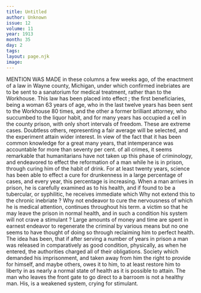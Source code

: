 ```yaml
---
title: Untitled
author: Unknown
issue: 12
volume: 11
year: 1913
month: 35
day: 2
tags:
layout: page.njk
image:
---
```

MENTION WAS MADE in these columns a few weeks ago, of the enactment of a law in Wayne county, Michigan, under which confirmed inebriates are to be sent to a sanatorium for medical treatment, rather than to the Workhouse.    This law has been placed into effect ; the first beneficiaries, being a woman 63 years of age, who in the last twelve years has been sent to the Workhouse 80 times, and the other a former brilliant attorney, who succumbed to the liquor habit, and for many years has occupied a cell in the county prison, with only short intervals of freedom.    These are extreme cases. Doubtless others, representing a fair average will be selected, and the experiment attain wider interest.    In view of the fact that it has been common knowledge for a great many years, that intemperance was accountable for more than seventy per cent. of all crimes, it seems remarkable that humanitarians have not taken up this phase of criminology, and endeavored to effect the reformation of a man while he is in prison, through curing him of the habit of drink.    For at least twenty years, science has been able to effect a cure for drunkenness in a large percentage of cases, and every year, this percentage is increasing. When a man arrives in prison, he is carefully examined as to his health, and if found to be a tubercular, or syphilitic, he receives immediate which Why not extend this to the chronic inebriate ? Why not endeavor to cure the nervousness of which he is medical attention, continues throughout his term. a victim so that he may leave the prison in normal health, and in such a condition his system will not crave a stimulant ? Large amounts of money and time are spent in earnest endeavor to regenerate the criminal by various means but no one seems to have thought of doing so through reclaiming him to perfect health.    The idea has been, that if after serving a number of years in prison a man was released in comparatively as good condition, physically, as when he entered, the authorities charged all of their obligations.    Society which demanded his imprisonment, and taken away from him the right to provide for himself, and maybe others, owes it to him, to at least restore him to liberty in as nearly a normal state of health as it is possible to attain.    The man who leaves the front gate to go direct to a barroom is not a healthy man.    His, is a weakened system, crying for stimulant. 

